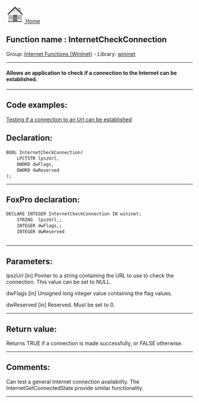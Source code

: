 [<img src="../../images/home.png"> Home ](https://github.com/VFPX/Win32API)  

## Function name : InternetCheckConnection
Group: [Internet Functions (WinInet)](../../functions_group.md#Internet_Functions_(WinInet))  -  Library: [wininet](../../../libraries.md#wininet)  
***  


#### Allows an application to check if a connection to the Internet can be established.
***  


## Code examples:
[Testing if a connection to an Url can be established](../../samples/sample_327.md)  

## Declaration:
```foxpro  
BOOL InternetCheckConnection(
	LPCTSTR lpszUrl,
	DWORD dwFlags,
	DWORD dwReserved
);  
```  
***  


## FoxPro declaration:
```foxpro  
DECLARE INTEGER InternetCheckConnection IN wininet;
	STRING  lpszUrl,;
	INTEGER dwFlags,;
	INTEGER dwReserved
  
```  
***  


## Parameters:
lpszUrl
[in] Pointer to a string containing the URL to use to check the connection. This value can be set to NULL.

dwFlags
[in] Unsigned long integer value containing the flag values.

dwReserved
[in] Reserved. Must be set to 0.  
***  


## Return value:
Returns TRUE if a connection is made successfully, or FALSE otherwise.  
***  


## Comments:
Can test a general Internet connection availabiilty. The InternetGetConnectedState provide similar functionality.  
  
***  

